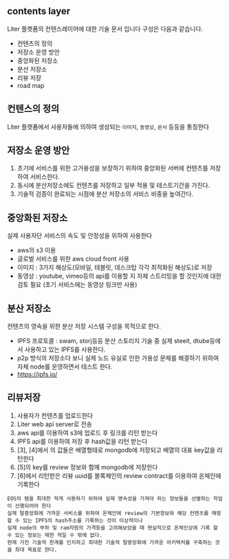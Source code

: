 ## contents layer
Liter 플랫폼의 컨텐스레이어에 대한 기술 문서 입니다 구성은 다음과 같습니다.


  - 컨텐츠의 정의
  - 저장소 운영 방안
  - 중앙화된 저장소
  - 분산 저장소
  - 리뷰 저장
  - road map

## 컨텐스의 정의
Liter 플랫폼에서 사용자들에 의하여 생성되는 `이미지`, `동영상`, `문서` 등등을 통칭한다


## 저장소 운영 방안
1. 초기에 서비스를 위한 고가용성을 보장하기 위하여 중앙화된 서버에 컨텐츠를 저장하여 서비스한다.
2. 동시에 분산저장소에도 컨텐츠를 저장하고 일부 적용 및 테스트기간을 가진다. 
3. 기술적 검증이 완료되는 시점에 분산 저장소의 서비스 비중을 높여간다.

## 중앙화된 저장소
실제 사용자단 서비스의 속도 및 안정성을 위하여 사용한다
  - aws의 s3 이용
  - 글로벌 서비스를 위한 aws cloud front 사용
  - 이미지 : 3가지 해상도(모바일, 테블릿, 데스크탑 각각 최적화된 해상도)로 저장
  - 동영상 : youtube, vimeo등의 api를 이용할 지 자체 스트리밍을 할 것인지에 대한 검토 필요 (초기 서비스에는 동영상 링크만 사용)

## 분산 저장소
컨텐츠의 영속을 위한 분산 저장 시스템 구성을 목적으로 한다.
  - IPFS 프로토콜 : swam, storj등등 분산 스토리지 기술 중 실제 steeit, dtube등에서 사용하고 있는 IPFS를 사용한다.
  - p2p 방식의 저장소다 보니 실제 노드 유실로 인한 가용성 문제를 해결하기 위하여 자체 node를 운영하면서 테스트 한다.
  - <https://ipfs.io/>

## 리뷰저장
  1. 사용자가 컨텐츠를 업로드한다
  2. Liter web api server로 전송
  3. aws api를 이용하여 s3에 업로드 후 링크를 리턴 받는다
  4. IPFS api를 이용하여 저장 후 hash값을 리턴 받는다
  5. [3], [4]에서 의 값들은 배열형태로 mongodb에 저장되고 배열의 대표 key값을 리턴한다
  6. [5]의 key를 review 정보와 함께 mongodb에 저장한다
  7. [6]에서 리턴받은 리뷰 uuid를 블록체인의 review contract를 이용하여 온체인에 기록한다

```
EOS의 램을 최대한 적게 사용하기 위하여 실제 영속성을 가져야 하는 정보들을 선별하는 작업이 선행되어야 한다
실제 탈중앙화에 가까운 서비스를 위하여 온체인에 review의 기본정보와 해당 컨텐츠를 매핑할 수 있는 IPFS의 hash주소를 기록하는 것이 이상적이나
실제 node의 부하 및 ram자원의 가격등을 고려해보았을 때 현실적으로 온체인상에 기록 할 수 있는 정보는 제한 적일 수 밖에 없다.
현재 가진 기술적 한계를 인지하고 최대한 기술적 탈중앙화에 가까운 아키텍처를 구축하는 것을 최대 목표로 한다.
```
